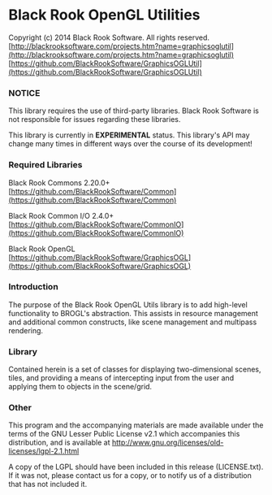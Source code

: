 # Black Rook OpenGL Utilities

Copyright (c) 2014 Black Rook Software. All rights reserved.  
[http://blackrooksoftware.com/projects.htm?name=graphicsoglutil](http://blackrooksoftware.com/projects.htm?name=graphicsoglutil)  
[https://github.com/BlackRookSoftware/GraphicsOGLUtil](https://github.com/BlackRookSoftware/GraphicsOGLUtil)

### NOTICE

This library requires the use of third-party libraries. Black Rook Software 
is not responsible for issues regarding these libraries.

This library is currently in **EXPERIMENTAL** status. This library's API
may change many times in different ways over the course of its development!

### Required Libraries

Black Rook Commons 2.20.0+  
[https://github.com/BlackRookSoftware/Common](https://github.com/BlackRookSoftware/Common)

Black Rook Common I/O 2.4.0+  
[https://github.com/BlackRookSoftware/CommonIO](https://github.com/BlackRookSoftware/CommonIO)

Black Rook OpenGL  
[https://github.com/BlackRookSoftware/GraphicsOGL](https://github.com/BlackRookSoftware/GraphicsOGL)

### Introduction

The purpose of the Black Rook OpenGL Utils library is to add high-level 
functionality to BROGL's abstraction. This assists in resource management
and additional common constructs, like scene management and multipass
rendering. 

### Library

Contained herein is a set of classes for displaying two-dimensional 
scenes, tiles, and providing a means of intercepting input from the user and
applying them to objects in the scene/grid.

### Other

This program and the accompanying materials
are made available under the terms of the GNU Lesser Public License v2.1
which accompanies this distribution, and is available at
http://www.gnu.org/licenses/old-licenses/lgpl-2.1.html

A copy of the LGPL should have been included in this release (LICENSE.txt).
If it was not, please contact us for a copy, or to notify us of a distribution
that has not included it. 
